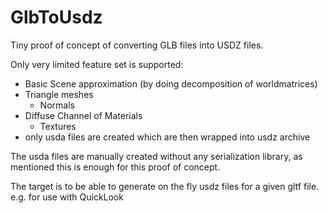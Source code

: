 # GlbToUsdz
 
Tiny proof of concept of converting GLB files into USDZ files.

Only very limited feature set is supported:
- Basic Scene approximation (by doing decomposition of worldmatrices)
- Triangle meshes
  - Normals
- Diffuse Channel of Materials
  - Textures
- only usda files are created which are then wrapped into usdz archive


The usda files are manually created without any serialization library, as mentioned this is enough for this proof of concept.

The target is to be able to generate on the fly usdz files for a given gltf file. e.g. for use with QuickLook